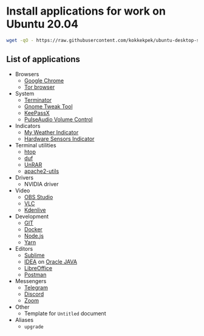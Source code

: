 # Install applications for work on Ubuntu 20.04
```sh
wget -qO - https://raw.githubusercontent.com/kokkekpek/ubuntu-desktop-setup/master/ubuntu-desktop-setup.sh | bash -
```

## List of applications
* Browsers
  * [Google Chrome](https://www.google.ru/intl/en/chrome)
  * [Tor browser](https://www.torproject.org/download)
* System
  * [Terminator](https://github.com/gnome-terminator/terminator)
  * [Gnome Tweak Tool](https://wiki.gnome.org/Apps/Tweaks)
  * [KeePassX](https://www.keepassx.org)
  * [PulseAudio Volume Control](https://gitlab.freedesktop.org/pulseaudio/pavucontrol)
* Indicators
  * [My Weather Indicator](https://github.com/atareao/my-weather-indicator)
  * [Hardware Sensors Indicator](https://github.com/alexmurray/indicator-sensors)
* Terminal utilities
  * [htop](https://github.com/htop-dev/htop)
  * [duf](https://github.com/muesli/duf)
  * [UnRAR](https://www.rarlab.com/rar_add.htm)
  * [apache2-utils](http://httpd.apache.org)
* Drivers
  * NVIDIA driver
* Video
  * [OBS Studio](https://obsproject.com)
  * [VLC](https://www.videolan.org)
  * [Kdenlive](https://kdenlive.org)
* Development
  * [GIT](https://git-scm.com)
  * [Docker](https://www.docker.com)
  * [Node.js](https://nodejs.org)
  * [Yarn](https://yarnpkg.com)
* Editors
  * [Sublime](https://www.sublimetext.com)
  * [IDEA](https://www.jetbrains.com) on [Oracle JAVA](https://www.oracle.com/java/technologies)
  * [LibreOffice](https://www.libreoffice.org)
  * [Postman](https://www.postman.com)
* Messengers
  * [Telegram](https://telegram.org)
  * [Discord](https://discord.com)
  * [Zoom](https://zoom.us)
* Other
  * Template for `Untitled` document
* Aliases
  * `upgrade`
